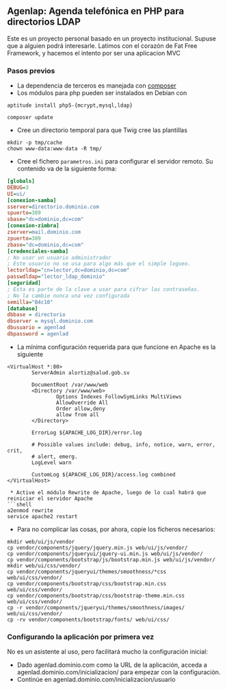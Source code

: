 ## Agenlap: Agenda telefónica en PHP para directorios LDAP

Este es un proyecto personal basado en un proyecto institucional. 
Supuse que a alguien podrá interesarle.
Latimos con el corazón de Fat Free Framework, y hacemos el intento por ser una aplicacion MVC

### Pasos previos
* La dependencia de terceros es manejada con [composer](https://gist.github.com/VTacius/4b9ed8b1deee1ecdfb04)
* Los módulos para php pueden ser instalados en Debian con 

```shell 
aptitude install php5-{mcrypt,mysql,ldap}
```

```shell 
composer update
```

* Cree un directorio temporal para que Twig cree las plantillas
```shell
mkdir -p tmp/cache
chown www-data:www-data -R tmp/
```

* Cree el fichero `parametros.ini` para configurar el servidor remoto. Su contenido va de la siguiente forma:
```ini
[globals]
DEBUG=3
UI=ui/
[conexion-samba]
sserver=directorio.dominio.com
spuerto=389
sbase="dc=dominio,dc=com"
[conexion-zimbra]
zserver=mail.dominio.com
zpuerto=389
zbase="dc=dominio,dc=com"
[credenciales-samba]
; No usar un usuario administrador
; Este usuario no se usa para algo más que el simple logueo.
lectorldap="cn=lector,dc=dominio,dc=com"
passwdldap="lector_ldap_dominio"
[seguridad]
; Esta es parte de la clave a usar para cifrar las contraseñas. 
; No la cambie nunca una vez configurada
semilla="B4c10"
[database]
dbbase = directorio
dbserver = mysql.dominio.com
dbusuario = agenlad
dbpassword = agenlad 

```

 * La mínima configuración requerida para que funcione en Apache es la siguiente

```apacheconf
<VirtualHost *:80>
        ServerAdmin alortiz@salud.gob.sv

        DocumentRoot /var/www/web
        <Directory /var/www/web>
                Options Indexes FollowSymLinks MultiViews
                AllowOverride All
                Order allow,deny
                allow from all
        </Directory>

        ErrorLog ${APACHE_LOG_DIR}/error.log

        # Possible values include: debug, info, notice, warn, error, crit,
        # alert, emerg.
        LogLevel warn

        CustomLog ${APACHE_LOG_DIR}/access.log combined
</VirtualHost>
```

```
 * Active el módulo Rewrite de Apache, luego de lo cual habrá que reiniciar el servidor Apache
```shell 
a2enmod rewrite
service apache2 restart
```

* Para no complicar las cosas, por ahora, copie los ficheros necesarios:
```shell
mkdir web/ui/js/vendor
cp vendor/components/jquery/jquery.min.js web/ui/js/vendor/
cp vendor/components/jqueryui/jquery-ui.min.js web/ui/js/vendor/
cp vendor/components/bootstrap/js/bootstrap.min.js web/ui/js/vendor/
mkdir web/ui/css/vendor/
cp vendor/components/jqueryui/themes/smoothness/*css web/ui/css/vendor/
cp vendor/components/bootstrap/css/bootstrap.min.css web/ui/css/vendor/
cp vendor/components/bootstrap/css/bootstrap-theme.min.css web/ui/css/vendor/
cp -r vendor/components/jqueryui/themes/smoothness/images/ web/ui/css/vendor/
cp -rv vendor/components/bootstrap/fonts/ web/ui/css/
```

### Configurando la aplicación por primera vez
No es un asistente al uso, pero facilitará mucho la configuración inicial:
* Dado agenlad.dominio.com como la URL de la aplicación, acceda a agenlad.dominio.com/inicializacion/ para empezar con la configuración. 
* Continúe en agenlad.dominio.com/inicializacion/usuario

